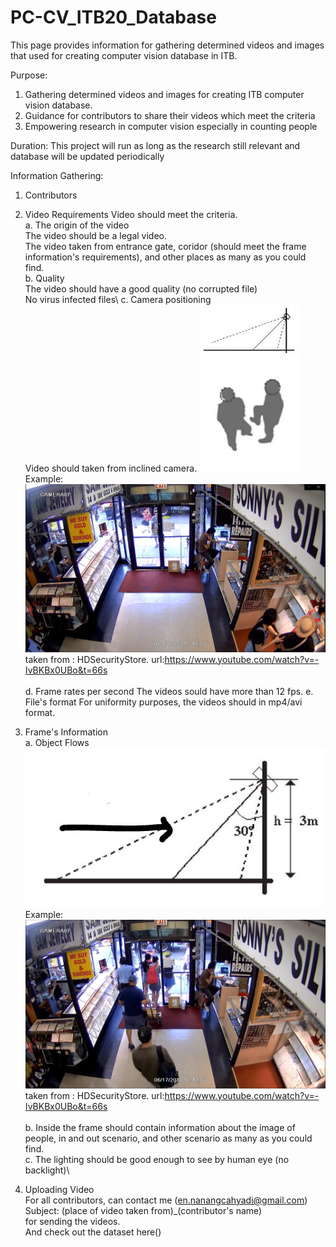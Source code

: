 # PC-CV_ITB20_Database
This page provides information for gathering determined videos and images that used for creating computer vision database in ITB.

Purpose:
1. Gathering determined videos and images for creating ITB computer vision database.
2. Guidance for contributors to share their videos which meet the criteria
3. Empowering research in computer vision especially in counting people

Duration:
This project will run as long as the research still relevant and database will be updated periodically

Information Gathering:
1. Contributors

2. Video Requirements
Video should meet the criteria.\
   a. The origin of the video\
   The video should be a legal video.\
   The video taken from entrance gate, coridor (should meet the frame information's requirements), and other places as many as you could find.\
   b. Quality\
   The video should have a good quality (no corrupted file)\
   No virus infected files\ 
   c. Camera positioning\
   Video should taken from inclined camera.
![](inclined_camera_position.JPG)\
   Example:\
![](positioning.png)\
taken from : HDSecurityStore. url:https://www.youtube.com/watch?v=-IvBKBx0UBo&t=66s \
\
   d. Frame rates per second
   The videos sould have more than 12 fps.
   e. File's format
   For uniformity purposes, the videos should in mp4/avi format.
3. Frame's Information\
   a. Object Flows\
![](flow.JPG)\
   Example:\
![](flow2.png)
taken from : HDSecurityStore. url:https://www.youtube.com/watch?v=-IvBKBx0UBo&t=66s \
\
   b. Inside the frame should contain information about the image of people, in and out scenario, and other scenario as many as you could find.\
   c. The lighting should be good enough to see by human eye (no backlight)\
4. Uploading Video\
   For all contributors, can contact me (en.nanangcahyadi@gmail.com)\
   Subject: (place of video taken from)_(contributor's name) \
   for sending the videos.\
   And check out the dataset here()
   
